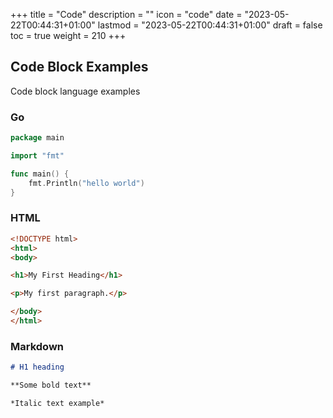 +++
title = "Code"
description = ""
icon = "code"
date = "2023-05-22T00:44:31+01:00"
lastmod = "2023-05-22T00:44:31+01:00"
draft = false
toc = true
weight = 210
+++



## Code Block Examples

Code block language examples

### Go

```go
package main

import "fmt"

func main() {
    fmt.Println("hello world")
}
```

### HTML

```html
<!DOCTYPE html>
<html>
<body>

<h1>My First Heading</h1>

<p>My first paragraph.</p>

</body>
</html>
```

### Markdown

```md
# H1 heading

**Some bold text**

*Italic text example*
```
